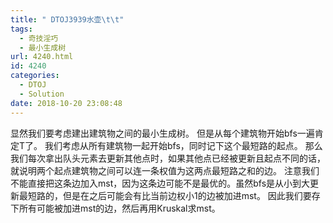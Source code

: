 ```yaml
---
title: " DTOJ3939水壶\t\t"
tags:
  - 奇技淫巧
  - 最小生成树
url: 4240.html
id: 4240
categories:
  - DTOJ
  - Solution
date: 2018-10-20 23:08:48
---
```


显然我们要考虑建出建筑物之间的最小生成树。 但是从每个建筑物开始bfs一遍肯定T了。 我们考虑从所有建筑物一起开始bfs，同时记下这个最短路的起点。 那么我们每次拿出队头元素去更新其他点时，如果其他点已经被更新且起点不同的话，就说明两个起点建筑物之间可以连一条权值为这两点最短路之和的边。 注意我们不能直接把这条边加入mst，因为这条边可能不是最优的。虽然bfs是从小到大更新最短路的，但是在之后可能会有比当前边权小$1$的边被加进mst。 因此我们要存下所有可能被加进mst的边，然后再用Kruskal求mst。